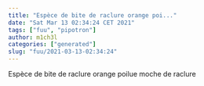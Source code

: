 ```yaml
---
title: "Espèce de bite de raclure orange poi..."
date: "Sat Mar 13 02:34:24 CET 2021"
tags: ["fuu", "pipotron"]
author: m1ch3l
categories: ["generated"]
slug: "fuu/2021-03-13-02:34:24"
---
```


Espèce de bite de raclure orange poilue moche de raclure
